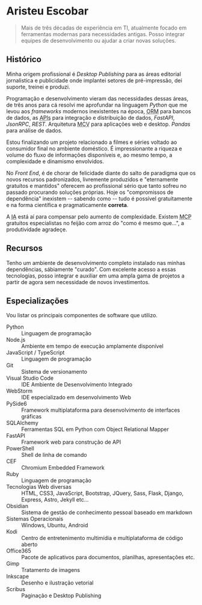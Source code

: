 ---
---
# Aristeu Escobar

> Mais de três décadas de experiência em TI, atualmente focado em 
> ferramentas modernas para necessidades antigas. Posso integrar equipes 
> de desenvolvimento ou ajudar a criar novas soluções. 

## Histórico

Minha origem profissional é _Desktop Publishing_ para as áreas editorial jornalistica e publicidade onde implantei setores de pré-impressão, dei suporte, treinei e produzi. 

Programação e desenvolvimento vieram das necessidades dessas áreas, de três anos para cá resolvi me aprofundar na linguagem _Python_ que me levou aos _frameworks_ modernos inexistentes na época, <abbr title="Object Relational Mapping">ORM</abbr> para bancos de dados, as <abbr title="Application Programming Interface">APIs</abbr> para integração e distribuição de dados, _FastAPI_, _JsonRPC_, _REST_. Arquitetura <abbr title="Model View Controller">MCV</abbr> para aplicações web e desktop. _Pandas_ para análise de dados. 

Estou finalizando um projeto relacionado a filmes e séries voltado ao consumidor final no ambiente doméstico. É impressionante a riqueza e volume do fluxo de informações disponíveis e, ao mesmo tempo, a complexidade e dinamismo envolvidos.

No _Front End_, é de chorar de felicidade diante do salto de paradigma que os novos recursos padronizados, livremente produzidos e "eternamente gratuítos e mantidos" oferecem ao profissional sério que tanto sofreu no passado procurando soluções próprias. Hoje os "compromissos de dependência" inexistem -- sabendo como -- tudo é possível gratuitamente e na forma científica e pragmaticamente **correta**.

A <abbr title="Inteligência Artificial">IA</abbr> está aí para compensar pelo aumento de complexidade. Existem <abbr title="Model Context Protocol">MCP</abbr> gratuitos especialistas no feijão com arroz do "como é mesmo que...", a produtividade agradeçe.


## Recursos

Tenho um ambiente de desenvolvimento completo instalado nas minhas dependências, sábiamente "curado". Com excelente acesso a essas tecnologias, posso integrar e auxiliar em uma ampla gama de projetos a partir de agora sem necessidade de novos investimentos. 

## Especializações

Vou listar os principais componentes de software que utilizo. 

<dl>
<dt>Python</dt>
<dd>Linguagem de programação</dd>
<dt>Node.js</dt>
<dd>Ambiente em tempo de execução amplamente disponível</dd>
<dt>JavaScript / TypeScript</dt>
<dd>Linguagem de programação</dd>
<dt>Git</dt>
<dd>Sistema de versionamento</dd>
<dt>Visual Studio Code</dt>
<dd>IDE Ambiente de Desenvolvimento Integrado</dd>
<dt>WebStorm</dt>
<dd>IDE especializado em desenvolvimento Web</dd>
<dt>PySide6</dt>
<dd>Framework multiplataforma para desenvolvimento de interfaces gráficas</dd>
<dt>SQLAlchemy</dt>
<dd>Ferramentas SQL em Python com Object Relational Mapper</dd>
<dt>FastAPI</dt>
<dd>Framework web para construção de API</dd>
<dt>PowerShell</dt>
<dd>Shell de linha de comando</dd>
<dt>CEF</dt>
<dd>Chromium Embedded Framework</dd>
<dt>Ruby</dt>
<dd>Linguagem de programação</dd>
<dt>Tecnologias Web diversas</dt>
<dd>HTML, CSS3, JavaScript, Bootstrap, JQuery, Sass, Flask, Django, Express, Astro, Jekyll etc...</dd>
<dt>Obsidian</dt>
<dd>Sistema de gestão de conhecimento pessoal baseado em markdown</dd>
<dt>Sistemas Operacionais</dt>
<dd>Windows, Ubuntu, Android</dd>
<dt>Kodi</dt>
<dd>Centro de entretenimento multimídia e multiplataforma de código aberto</dd>
<dt>Office365</dt>
<dd>Pacote de aplicativos para documentos, planilhas, apresentações etc.</dd>
<dt>Gimp</dt>
<dd>Tratamento de imagens</dd>
<dt>Inkscape</dt>
<dd>Desenho e ilustração vetorial</dd>
<dt>Scribus</dt>
<dd>Paginação e Desktop Publishing</dd>
</dl>
